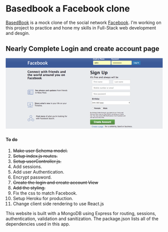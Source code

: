# Basedbook a Facebook clone
[BasedBook](https://basedbook.herokuapp.com) is a mock clone of the social network
[Facebook](https://www.facebook.com). I'm working on this project to practice and hone my skills in Full-Stack web development and desgin.

## Nearly Complete Login and create account page
![Facebook Clone](/public/images/FacebookClone.png)

#### To do
1. ~~Make user Schema model.~~
2. ~~Setup index.js routes.~~
3. ~~Setup userController.js.~~
4. Add sessions.
5. Add user Authentication.
6. Encrypt password.
7. ~~Create the login and create account View~~
8. ~~Add the styling.~~
7. Fix the css to match Facebook.
8. Setup Heroku for production.
9. Change client side rendering to use React.js

This website is built with a MongoDB using Express for routing, sessions, authentication, validation and sanitization. The package.json lists all of the dependencies used in this app.